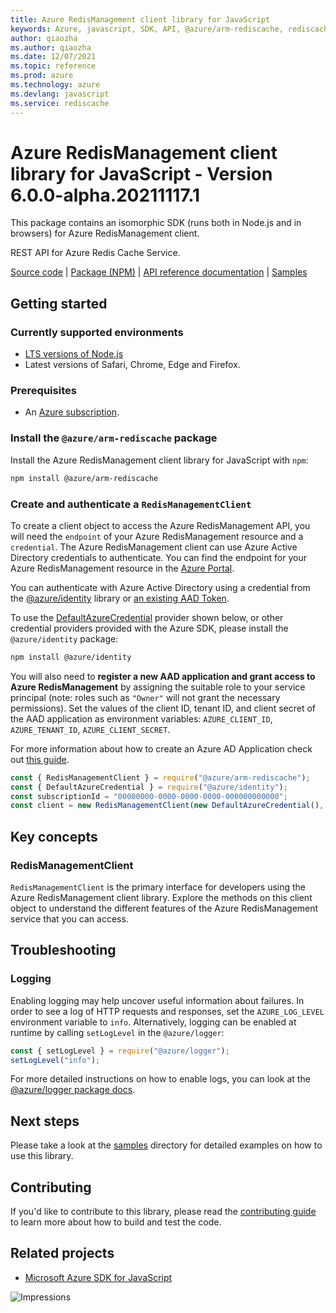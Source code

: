```yaml
---
title: Azure RedisManagement client library for JavaScript
keywords: Azure, javascript, SDK, API, @azure/arm-rediscache, rediscache
author: qiaozha
ms.author: qiaozha
ms.date: 12/07/2021
ms.topic: reference
ms.prod: azure
ms.technology: azure
ms.devlang: javascript
ms.service: rediscache
---
```

# Azure RedisManagement client library for JavaScript - Version 6.0.0-alpha.20211117.1 


This package contains an isomorphic SDK (runs both in Node.js and in browsers) for Azure RedisManagement client.

REST API for Azure Redis Cache Service.

[Source code](https://github.com/Azure/azure-sdk-for-js/tree/main/sdk/redis/arm-rediscache) |
[Package (NPM)](https://www.npmjs.com/package/@azure/arm-rediscache) |
[API reference documentation](https://docs.microsoft.com/javascript/api/@azure/arm-rediscache) |
[Samples](https://github.com/Azure-Samples/azure-samples-js-management)

## Getting started

### Currently supported environments

- [LTS versions of Node.js](https://nodejs.org/about/releases/)
- Latest versions of Safari, Chrome, Edge and Firefox.

### Prerequisites

- An [Azure subscription][azure_sub].

### Install the `@azure/arm-rediscache` package

Install the Azure RedisManagement client library for JavaScript with `npm`:

```bash
npm install @azure/arm-rediscache
```

### Create and authenticate a `RedisManagementClient`

To create a client object to access the Azure RedisManagement API, you will need the `endpoint` of your Azure RedisManagement resource and a `credential`. The Azure RedisManagement client can use Azure Active Directory credentials to authenticate.
You can find the endpoint for your Azure RedisManagement resource in the [Azure Portal][azure_portal].

You can authenticate with Azure Active Directory using a credential from the [@azure/identity][azure_identity] library or [an existing AAD Token](https://github.com/Azure/azure-sdk-for-js/blob/master/sdk/identity/identity/samples/AzureIdentityExamples.md#authenticating-with-a-pre-fetched-access-token).

To use the [DefaultAzureCredential][defaultazurecredential] provider shown below, or other credential providers provided with the Azure SDK, please install the `@azure/identity` package:

```bash
npm install @azure/identity
```

You will also need to **register a new AAD application and grant access to Azure RedisManagement** by assigning the suitable role to your service principal (note: roles such as `"Owner"` will not grant the necessary permissions).
Set the values of the client ID, tenant ID, and client secret of the AAD application as environment variables: `AZURE_CLIENT_ID`, `AZURE_TENANT_ID`, `AZURE_CLIENT_SECRET`.

For more information about how to create an Azure AD Application check out [this guide](https://docs.microsoft.com/azure/active-directory/develop/howto-create-service-principal-portal).

```javascript
const { RedisManagementClient } = require("@azure/arm-rediscache");
const { DefaultAzureCredential } = require("@azure/identity");
const subscriptionId = "00000000-0000-0000-0000-000000000000";
const client = new RedisManagementClient(new DefaultAzureCredential(), subscriptionId);
```

## Key concepts

### RedisManagementClient

`RedisManagementClient` is the primary interface for developers using the Azure RedisManagement client library. Explore the methods on this client object to understand the different features of the Azure RedisManagement service that you can access.

## Troubleshooting

### Logging

Enabling logging may help uncover useful information about failures. In order to see a log of HTTP requests and responses, set the `AZURE_LOG_LEVEL` environment variable to `info`. Alternatively, logging can be enabled at runtime by calling `setLogLevel` in the `@azure/logger`:

```javascript
const { setLogLevel } = require("@azure/logger");
setLogLevel("info");
```

For more detailed instructions on how to enable logs, you can look at the [@azure/logger package docs](https://github.com/Azure/azure-sdk-for-js/tree/main/sdk/core/logger).

## Next steps

Please take a look at the [samples](https://github.com/Azure-Samples/azure-samples-js-management) directory for detailed examples on how to use this library.

## Contributing

If you'd like to contribute to this library, please read the [contributing guide](https://github.com/Azure/azure-sdk-for-js/blob/main/CONTRIBUTING.md) to learn more about how to build and test the code.

## Related projects

- [Microsoft Azure SDK for JavaScript](https://github.com/Azure/azure-sdk-for-js)

![Impressions](https://azure-sdk-impressions.azurewebsites.net/api/impressions/azure-sdk-for-js%2Fsdk%2Fredis%2Farm-rediscache%2FREADME.png)

[azure_cli]: https://docs.microsoft.com/cli/azure
[azure_sub]: https://azure.microsoft.com/free/
[azure_sub]: https://azure.microsoft.com/free/
[azure_portal]: https://portal.azure.com
[azure_identity]: https://github.com/Azure/azure-sdk-for-js/tree/main/sdk/identity/identity
[defaultazurecredential]: https://github.com/Azure/azure-sdk-for-js/tree/main/sdk/identity/identity#defaultazurecredential

